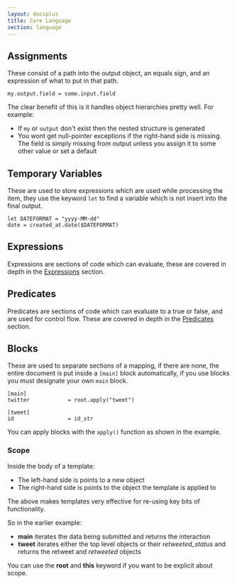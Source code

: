 ```yaml
---
layout: docsplus
title: Core Language
section: language
---
```


## Assignments

These consist of a path into the output object, an equals sign, and an expression of what to put in that path.

    my.output.field = some.input.field

The clear benefit of this is it handles object hierarchies pretty well. For example:

* If `my` or `output` don't exist then the nested structure is generated
* You wont get null-pointer exceptions if the right-hand side is missing. The field is simply missing from output unless you assign it to some other value or set a default

## Temporary Variables

These are used to store expressions which are used while processing the item, they use the keyword `let` to find a variable which is not insert into the final output.

```idml
let DATEFORMAT = "yyyy-MM-dd"
date = created_at.date($DATEFORMAT)
```

## Expressions

Expressions are sections of code which can evaluate, these are covered in depth in the [Expressions](expressions.html) section.

## Predicates

Predicates are sections of code which can evaluate to a true or false, and are used for control flow. These are covered in depth in the [Predicates](predicates.html) section.

## Blocks

These are used to separate sections of a mapping, if there are none, the entire document is put inside a `[main]` block automatically, if you use blocks you must designate your own `main` block.

```idml
[main]
twitter            = root.apply("tweet")

[tweet]
id                 = id_str
```

You can apply blocks with the `apply()` function as shown in the example.

### Scope
Inside the body of a template:

* The left-hand side is points to a new object
* The right-hand side is points to the object the template is applied to

The above makes templates very effective for re-using key bits of functionality.

So in the earlier example:

* __main__ iterates the data being submitted and returns the interaction
* __tweet__ iterates either the top level objects or their _retweeted_status_ and returns the retweet and _retweeted_ objects

You can use the __root__ and __this__ keyword if you want to be explicit about scope.


